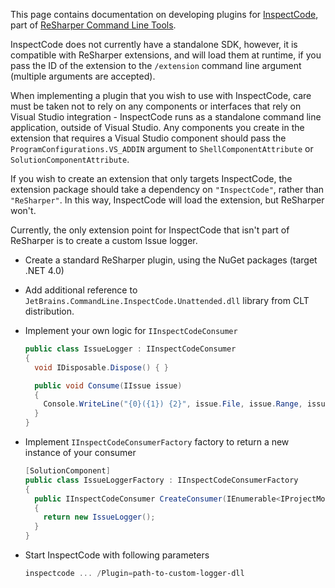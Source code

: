 [//]: # (title: InspectCode Plugins)

This page contains documentation on developing plugins for [InspectCode](http://confluence.jetbrains.com/display/NETCOM/Introducing+InspectCode), part of [ReSharper Command Line Tools](http://confluence.jetbrains.com/display/NETCOM/Introducing+ReSharper+Command+Line+Tools).

InspectCode does not currently have a standalone SDK, however, it is compatible with ReSharper extensions, and will load them at runtime, if you pass the ID of the extension to the `/extension` command line argument (multiple arguments are accepted).

When implementing a plugin that you wish to use with InspectCode, care must be taken not to rely on any components or interfaces that rely on Visual Studio integration - InspectCode runs as a standalone command line application, outside of Visual Studio. Any components you create in the extension that requires a Visual Studio component should pass the `ProgramConfigurations.VS_ADDIN` argument to `ShellComponentAttribute` or `SolutionComponentAttribute`.

If you wish to create an extension that only targets InspectCode, the extension package should take a dependency on `"InspectCode"`, rather than `"ReSharper"`. In this way, InspectCode will load the extension, but ReSharper won't.

Currently, the only extension point for InspectCode that isn't part of ReSharper is to create a custom Issue logger.

* Create a standard ReSharper plugin, using the NuGet packages (target .NET 4.0)
* Add additional reference to `JetBrains.CommandLine.InspectCode.Unattended.dll` library from CLT distribution.
* Implement your own logic for `IInspectCodeConsumer`

  ```csharp
  public class IssueLogger : IInspectCodeConsumer
  {
    void IDisposable.Dispose() { }

    public void Consume(IIssue issue)
    {
      Console.WriteLine("{0}({1}) {2}", issue.File, issue.Range, issue.Message);
    }
  }
  ```

* Implement `IInspectCodeConsumerFactory` factory to return a new instance of your consumer

  ```csharp
  [SolutionComponent]
  public class IssueLoggerFactory : IInspectCodeConsumerFactory
  {
    public IInspectCodeConsumer CreateConsumer(IEnumerable<IProjectModelElement> inspectScope, FileSystemPath outputFile = null)
    {
      return new IssueLogger();
    }
  }
  ```

* Start InspectCode with following parameters

  ```powershell
  inspectcode ... /Plugin=path-to-custom-logger-dll
  ```